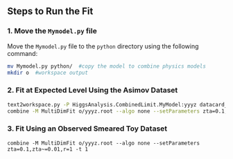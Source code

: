 ## Steps to Run the Fit

### 1. Move the `Mymodel.py` file

Move the `Mymodel.py` file to the `python` directory using the following command:

```bash
mv Mymodel.py python/  #copy the model to combine physics models
mkdir o  #workspace output
```

### 2. Fit at Expected Level Using the Asimov Dataset
```bash
text2workspace.py -P HiggsAnalysis.CombinedLimit.MyModel:yyyz datacard_Vertical_ZVertexCut.txt -o o/yyyz.root 
combine -M MultiDimFit o/yyyz.root --algo none --setParameters zta=0.1,zta~=0.01 -t -1
```
### 3. Fit Using an Observed Smeared Toy Dataset
```
combine -M MultiDimFit o/yyyz.root --algo none --setParameters zta=0.1,zta~=0.01,r=1 -t 1

```
